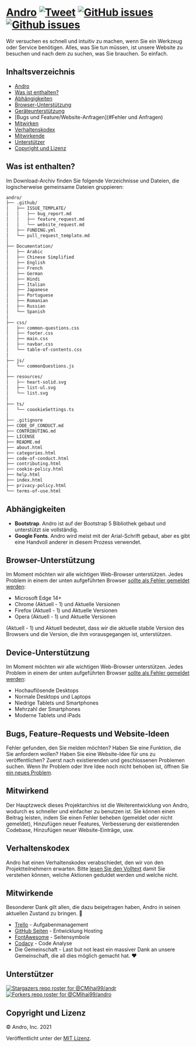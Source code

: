 # <a href="https://cmihai99.github.io/andro" target="_blank" id="andro">Andro</a> [![Tweet](https://img.shields.io/twitter/url/http/shields.io.svg?style=social)](https://twitter.com/intent/tweet?text=Find%20over%20100%20new%20and%20exciting%20websites%20at&url=http://cmihai99.github.io/andro&via=androteamfaq&hashtags=andro,webdevelopment,website,websitefinder,developers) [![GitHub issues](https://img.shields.io/github/issues/CMihai99/andro)](https://github.com/CMihai99/andro/issues) [![Github issues](https://img.shields.io/github/issues-closed/CMihai99/andro)](https://github.com/CMihai99/andro/issues?q=is%3Aissue+is%3Aclosed)

Wir versuchen es schnell und intuitiv zu machen, wenn Sie ein Werkzeug oder Service benötigen. Alles, was Sie tun müssen, ist unsere Website zu besuchen und nach dem zu suchen, was Sie brauchen. So einfach.

## Inhaltsverzeichnis

- [Andro](#andro)
- [Was ist enthalten?](#whats-Inclusive)
- [Abhängigkeiten](#Abhängigkeiten)
- [Browser-Unterstützung](#browser-Unterstützung)
- [Geräteunterstützung](#geräteunterstützung)
- [Bugs und Feature/Website-Anfragen](#Fehler und Anfragen)
- [Mitwirken](#mitwirken)
- [Verhaltenskodex](#verhaltenskodex)
- [Mitwirkende](#mitwirkende)
- [Unterstützer](#supporters)
- [Copyright und Lizenz](#copyright-and-license)

<a id="whats-included"><h2>Was ist enthalten?</h2></a>

Im Download-Archiv finden Sie folgende Verzeichnisse und Dateien, die logischerweise gemeinsame Dateien gruppieren:

```sh
andro/
├── .github/
│   ├── ISSUE_TEMPLATE/
│   │   ├── bug_report.md
│   │   ├── feature_request.md
│   │   └── website_request.md
│   ├── FUNDING.yml
│   └── pull_request_template.md
│
├── Documentation/
│   ├── Arabic
│   ├── Chinese Simplified
│   ├── English
│   ├── French
│   ├── German
│   ├── Hindi
│   ├── Italian
│   ├── Japanese
│   ├── Portuguese
│   ├── Romanian
│   ├── Russian
│   └── Spanish
│
├── css/
│   ├── common-questions.css
│   ├── footer.css
│   ├── main.css
│   ├── navbar.css
│   └── table-of-contents.css
│
├── js/
│   └── commonQuestions.js
│
├── resources/
│   ├── heart-solid.svg
│   ├── list-ul.svg
│   └── list.svg
│
├── ts/
│   └── coookieSettings.ts
│
├── .gitignore
├── CODE_OF_CONDUCT.md
├── CONTRIBUTING.md
├── LICENSE
├── README.md
├── about.html
├── categories.html
├── code-of-conduct.html
├── contributing.html
├── cookie-policy.html
├── help.html
├── index.html
├── privacy-policy.html
└── terms-of-use.html
```

<a id="dependencies"><h2>Abhängigkeiten</h2></a>

- **Bootstrap**. Andro ist auf der Bootstrap 5 Bibliothek gebaut und unterstützt sie vollständig.
- **Google Fonts**. Andro wird meist mit der Arial-Schrift gebaut, aber es gibt eine Handvoll anderer in diesem Prozess verwendet.

<a id="browser-support"><h2>Browser-Unterstützung</h2></a>

Im Moment möchten wir alle wichtigen Web-Browser unterstützen. Jedes Problem in einem der unten aufgeführten Browser <a href="https://github.com/CMihai99/andro/issues/new?assignees=&labels=bug&template=bug_report.md&title=%5BBug%5D" target="_blank">sollte als Fehler gemeldet werden</a>:

- Microsoft Edge 14+
- Chrome (Aktuell - 1) und Aktuelle Versionen
- Firefox (Aktuell - 1) und Aktuelle Versionen
- Opera (Aktuell - 1) und Aktuelle Versionen

(Aktuell - 1) und Aktuell bedeutet, dass wir die aktuelle stabile Version des Browsers und die Version, die ihm vorausgegangen ist, unterstützen.

<a id="device-support"><h2>Device-Unterstützung</h2></a>

Im Moment möchten wir alle wichtigen Web-Browser unterstützen. Jedes Problem in einem der unten aufgeführten Browser <a href="https://github.com/CMihai99/andro/issues/new?assignees=&labels=bug&template=bug_report.md&title=%5BBug%5D" target="_blank">sollte als Fehler gemeldet werden</a>:

- Hochauflösende Desktops
- Normale Desktops und Laptops
- Niedrige Tablets und Smartphones
- Mehrzahl der Smartphones
- Moderne Tablets und iPads

<a id="bugs-and-requests"><h2>Bugs, Feature-Requests und Website-Ideen</h2></a>

Fehler gefunden, den Sie melden möchten? Haben Sie eine Funktion, die Sie anfordern wollen? Haben Sie eine Website-Idee für uns zu veröffentlichen? Zuerst nach existierenden und geschlossenen Problemen suchen. Wenn Ihr Problem oder Ihre Idee noch nicht behoben ist, öffnen Sie [ein neues Problem](https://github.com/CMihai99/andro/issues/new/choose).

<a id="contributing"><h2>Mitwirkend</h2></a>

Der Hauptzweck dieses Projektarchivs ist die Weiterentwicklung von Andro, wodurch es schneller und einfacher zu benutzen ist. Sie können einen Beitrag leisten, indem Sie einen Fehler beheben (gemeldet oder nicht gemeldet), Hinzufügen neuer Features, Verbesserung der existierenden Codebase, Hinzufügen neuer Website-Einträge, usw.

<a id="code-of-conduct"><h2>Verhaltenskodex</h2></a>

Andro hat einen Verhaltenskodex verabschiedet, den wir von den Projektteilnehmern erwarten. Bitte [lesen Sie den Volltext](https://cmihai99.github.io/andro/code-of-conduct.html) damit Sie verstehen können, welche Aktionen geduldet werden und welche nicht.

<a id="contributors"><h2>Mitwirkende</h2></a>

Besonderer Dank gilt allen, die dazu beigetragen haben, Andro in seinen aktuellen Zustand zu bringen. 👏

- [Trello](https://www.trello.com/) - Aufgabenmanagement
- [GitHub Seiten](https://pages.github.com/) - Entwicklung Hosting
- [FontAwesome](https://www.fontawesome.com/) - Seitensymbole
- [Codacy](https://www.codacy.com/) - Code Analyse
- Die Gemeinschaft - Last but not least ein massiver Dank an unsere Gemeinschaft, die all dies möglich gemacht hat. ♥

<a id="supporters"><h2>Unterstützer</h2></a>

[![Stargazers repo roster for @CMihai99/andr](https://reporoster.com/stars/CMihai99/andro)](https://github.com/CMihai99/andro/stargazers) [![Forkers repo roster for @CMihai99/andro](https://reporoster.com/forks/CMihai99/andro)](https://github.com/CMihai99/andro/network/members)

<a id="copyright-and-license"><h2>Copyright und Lizenz</h2></a>

© Andro, Inc. 2021

Veröffentlicht unter der [MIT Lizenz](LICENSE).
